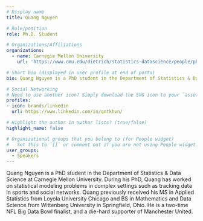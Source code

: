 ```yaml
---
# Display name
title: Quang Nguyen

# Role/position
role: Ph.D. Student

# Organizations/Affiliations
organizations:
  - name: Carnegie Mellon University
    url: 'https://www.cmu.edu/dietrich/statistics-datascience/people/phd/quang-nguyen.html'

# Short bio (displayed in user profile at end of posts)
bio: Quang Nguyen is a PhD student in the Department of Statistics & Data Science at Carnegie Mellon University. 

# Social Networking
# Need to use another icon? Simply download the SVG icon to your `assets/media/icons/` folder.
profiles:
- icon: brands/linkedin
  url: https://www.linkedin.com/in/qntkhvn/

# Highlight the author in author lists? (true/false)
highlight_name: false

# Organizational groups that you belong to (for People widget)
#   Set this to `[]` or comment out if you are not using People widget.
user_groups:
  - Speakers
---
```


Quang Nguyen is a PhD student in the Department of Statistics & Data Science at Carnegie Mellon University. During his PhD, Quang has worked on statistical modeling problems in complex settings such as tracking data in sports and social networks. Quang previously received his MS in Applied Statistics from Loyola University Chicago and BS in Mathematics and Data Science from Wittenberg University in Springfield, Ohio. He is a two-time NFL Big Data Bowl finalist, and a die-hard supporter of Manchester United.

